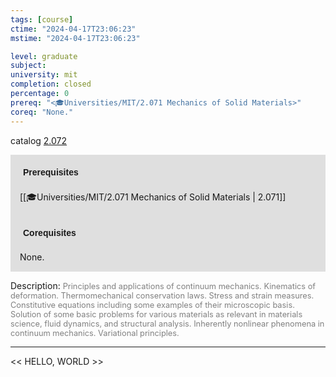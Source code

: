 ```yaml
---
tags: [course]
ctime: "2024-04-17T23:06:23"
mstime: "2024-04-17T23:06:23"

level: graduate
subject: 
university: mit
completion: closed
percentage: 0
prereq: "<🎓Universities/MIT/2.071 Mechanics of Solid Materials>"
coreq: "None."
---
```


catalog [2.072](http://student.mit.edu/catalog/m2a.html#2.072)

<span style="display: block; padding: 15px; background-color: rgb(100, 100, 100, 0.2);"><font id="m_prereq1847_0" style="display: block; font-family: Arial, sans-serif; font-weight: bold; padding: 5px">Prerequisites</font><br><span id="prereq1847_0">[[🎓Universities/MIT/2.071 Mechanics of Solid Materials | 2.071]]</span></span>
<span style="display: block; padding: 15px; background-color: rgb(100, 100, 100, 0.2);"><font id="m_coreq1847_0" style="display: block; font-family: Arial, sans-serif; font-weight: bold; padding: 5px">Corequisites</font><br><span id="coreq1847_0">None.</span></span>

<font style="">Description:</font>
<font style="color: grey; font-size: 0.8rem;">Principles and applications of continuum mechanics. Kinematics of deformation. Thermomechanical conservation laws. Stress and strain measures. Constitutive equations including some examples of their microscopic basis.  Solution of some basic problems for various materials as relevant in materials science, fluid dynamics, and structural analysis. Inherently nonlinear phenomena in continuum mechanics. Variational principles.</font>



---

<< HELLO, WORLD >>
